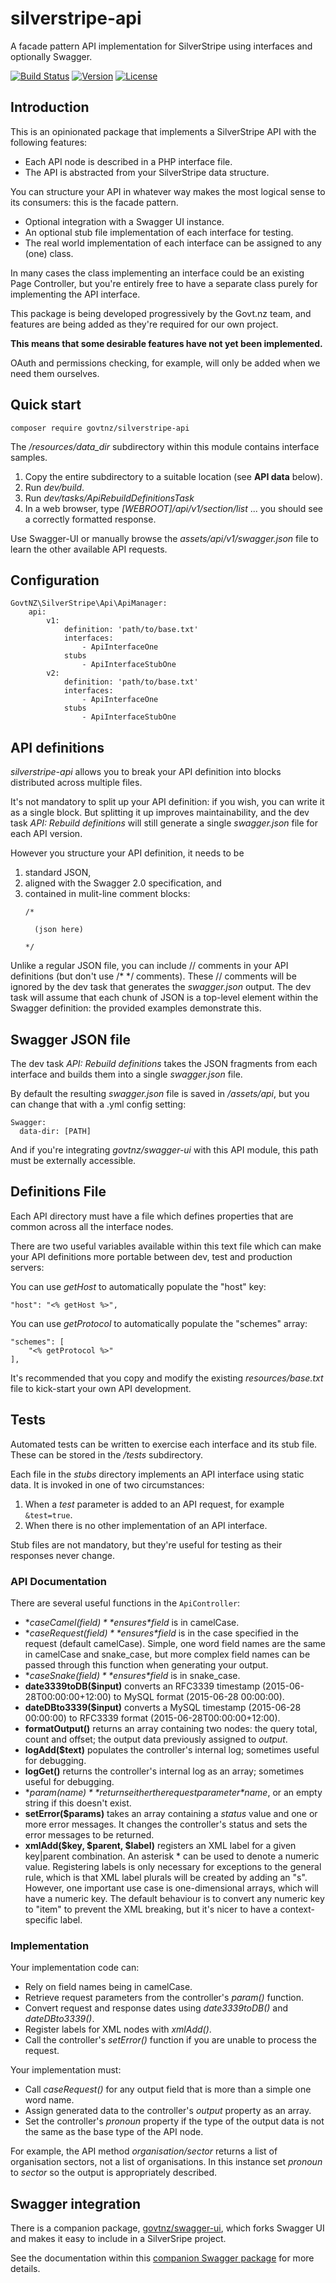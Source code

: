 # silverstripe-api

A facade pattern API implementation for SilverStripe using interfaces and optionally Swagger.

[![Build Status](http://img.shields.io/travis/govtnz/silverstripe-api.svg?style=flat-square)](http://travis-ci.org/govtnz/silverstripe-api)
[![Version](http://img.shields.io/packagist/v/wilr/silverstripe-api.svg?style=flat-square)](https://packagist.org/packages/govtnz/silverstripe-api)
[![License](http://img.shields.io/packagist/l/govtnz/silverstripe-api.svg?style=flat-square)](LICENSE.md)

## Introduction

This is an opinionated package that implements a SilverStripe API with the 
following features:

* Each API node is described in a PHP interface file.
* The API is abstracted from your SilverStripe data structure. 

You can structure your API in whatever way makes the most logical sense to its 
consumers: this is the facade pattern. 

* Optional integration with a Swagger UI instance.
* An optional stub file implementation of each interface for testing.
* The real world implementation of each interface can be assigned to any (one) class.

In many cases the class implementing an interface could be an existing Page 
Controller, but you're entirely free to have a separate class purely for 
implementing the API interface.

This package is being developed progressively by the Govt.nz team, and features 
are being added as they're required for our own project. 

**This means that some desirable features have not yet been implemented.** 

OAuth and permissions checking, for example, will only be added when we need 
them ourselves.

## Quick start

```
composer require govtnz/silverstripe-api
```

The */resources/data_dir* subdirectory within this module contains interface samples.

1. Copy the entire subdirectory to a suitable location (see **API data** below).
1. Run *dev/build*. 
1. Run *dev/tasks/ApiRebuildDefinitionsTask*
1. In a web browser, type *[WEBROOT]/api/v1/section/list* ... you should see a 
correctly formatted response.

Use Swagger-UI or manually browse the *assets/api/v1/swagger.json* file to 
learn the other available API requests.


## Configuration

```
GovtNZ\SilverStripe\Api\ApiManager:
    api:
        v1:
            definition: 'path/to/base.txt'
            interfaces:
                - ApiInterfaceOne
            stubs
                - ApiInterfaceStubOne
        v2:
            definition: 'path/to/base.txt'
            interfaces:
                - ApiInterfaceOne
            stubs
                - ApiInterfaceStubOne

```

## API definitions

*silverstripe-api* allows you to break your API definition into blocks 
distributed across multiple files.

It's not mandatory to split up your API definition: if you wish, you can write 
it as a single block. But splitting it up improves maintainability, and the 
dev task *API: Rebuild definitions* will still generate a single *swagger.json* 
file for each API version.

However you structure your API definition, it needs to be

1. standard JSON,
1. aligned with the Swagger 2.0 specification, and
1. contained in mulit-line comment blocks:
   ```
   /* 
   
     (json here) 
     
   */
   ``` 

Unlike a regular JSON file, you can include // comments in your API definitions
 (but don't use /\* \*/ comments). These // comments will be ignored by the dev 
 task that generates the *swagger.json* output. The dev task will assume that 
 each chunk of JSON is a top-level element within the Swagger definition: the 
 provided examples demonstrate this.

## Swagger JSON file

The dev task *API: Rebuild definitions* takes the JSON fragments from each 
interface and builds them into a single *swagger.json* file.

By default the resulting *swagger.json* file is saved in */assets/api*, but you 
can change that with a .yml config setting:

```
Swagger:
  data-dir: [PATH]
```

And if you're integrating *govtnz/swagger-ui* with this API module, this path 
must be externally accessible.

## Definitions File

Each API directory must have a file which defines properties that are common 
across all the interface nodes.

There are two useful variables available within this text file which can make 
your API definitions more portable between dev, test and production servers:

You can use *getHost* to automatically populate the "host" key:
```
"host": "<% getHost %>",
```

You can use *getProtocol* to automatically populate the "schemes" array:
```
"schemes": [
    "<% getProtocol %>"
],
```
It's recommended that you copy and modify the existing *resources/base.txt* 
file to kick-start your own API development.

## Tests

Automated tests can be written to exercise each interface and its stub file.
These can be stored in the */tests* subdirectory.

Each file in the *stubs* directory implements an API interface using static 
data. It is invoked in one of two circumstances:

1. When a *test* parameter is added to an API request, for example `&test=true`.
1. When there is no other implementation of an API interface.

Stub files are not mandatory, but they're useful for testing as their responses 
never change.


### API Documentation

There are several useful functions in the `ApiController`:

* **caseCamel($field)** ensures *$field* is in camelCase.
* **caseRequest($field)** ensures *$field* is in the case specified in the request (default camelCase). 
Simple, one word field names are the same in camelCase and snake_case, but more complex field names can be passed through this function when generating your output.
* **caseSnake($field)** ensures *$field* is in snake_case.
* **date3339toDB($input)** converts an RFC3339 timestamp (2015-06-28T00:00:00+12:00) to MySQL format (2015-06-28 00:00:00).
* **dateDBto3339($input)** converts a MySQL timestamp (2015-06-28 00:00:00) to RFC3339 format (2015-06-28T00:00:00+12:00).
* **formatOutput()** returns an array containing two nodes: the query total, count and offset; the output data previously assigned to *output*.
* **logAdd($text)** populates the controller's internal log; sometimes useful for debugging.
* **logGet()** returns the controller's internal log as an array; sometimes useful for debugging.
* **param($name)** returns either the request parameter *$name*, or an empty string if this doesn't exist.
* **setError($params)** takes an array containing a *status* value and one or more error messages. 
It changes the controller's status and sets the error messages to be returned.
* **xmlAdd($key, $parent, $label)** registers an XML label for a given key|parent combination.
An asterisk * can be used to denote a numeric value.
Registering labels is only necessary for exceptions to the general rule, which is that XML label plurals will be created by adding an "s".
However, one important use case is one-dimensional arrays, which will have a numeric key. 
The default behaviour is to convert any numeric key to "item" to prevent the XML breaking, but it's nicer to have a context-specific label.
 
### Implementation

Your implementation code can:

* Rely on field names being in camelCase.
* Retrieve request parameters from the controller's *param()* function.
* Convert request and response dates using *date3339toDB()* and *dateDBto3339()*.
* Register labels for XML nodes with *xmlAdd()*.
* Call the controller's *setError()* function if you are unable to process the request.

Your implementation must:

* Call *caseRequest()* for any output field that is more than a simple one word name.
* Assign generated data to the controller's *output* property as an array.
* Set the controller's *pronoun* property if the type of the output data is not the same as the base type of the API node.

For example, the API method *organisation/sector* returns a list of organisation 
sectors, not a list of organisations. In this instance set *pronoun* to *sector* 
so the output is appropriately described.

## Swagger integration

There is a companion package, [govtnz/swagger-ui](https://github.com/govtnz/swagger-ui.git), 
which forks Swagger UI and makes it easy to include in a SilverSripe project.

See the documentation within this [companion Swagger package](https://github.com/govtnz/swagger-ui.git) for more details.
